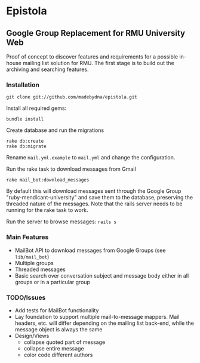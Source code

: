 # Epistola

## Google Group Replacement for RMU University Web 

Proof of concept to discover features and requirements for a possible in-house mailing list solution for RMU. The first stage is to build out the archiving and searching features. 

### Installation

    git clone git://github.com/madebydna/epistola.git
    
Install all required gems:

    bundle install
    
Create database and run the migrations 
    
    rake db:create
    rake db:migrate
    
Rename `mail.yml.example` to `mail.yml` and change the configuration. 

Run the rake task to download messages from Gmail

    rake mail_bot:download_messages
    
By default this will download messages sent through the Google Group "ruby-mendicant-university" and save them to the database, preserving the threaded nature of the messages. Note that the rails server needs to be running for the rake task to work.

Run the server to browse messages: `rails s`

### Main Features

* MailBot API to download messages from Google Groups (see `lib/mail_bot`)
* Multiple groups
* Threaded messages
* Basic search over conversation subject and message body either in all groups or in a particular group
    
### TODO/Issues

* Add tests for MailBot functionality
* Lay foundation to support multiple mail-to-message mappers. Mail headers, etc. will differ depending on the mailing list back-end, while the message object is always the same
* Design/Views
  * collapse quoted part of message
  * collapse entire message
  * color code different authors


    
